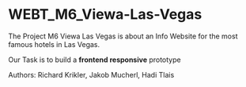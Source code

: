 # WEBT_M6_Viewa-Las-Vegas

The Project M6 Viewa Las Vegas is about an Info Website for the most famous hotels in Las Vegas.

Our Task is to build a **frontend responsive** prototype

Authors: Richard Krikler, Jakob Mucherl, Hadi Tlais
